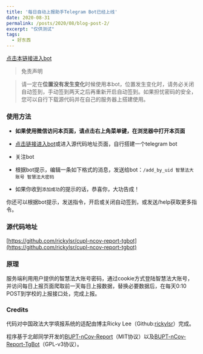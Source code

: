```yaml
---
title: '每日自动上报助手Telegram Bot已经上线'
date: 2020-08-31
permalink: /posts/2020/08/blog-post-2/
excerpt: "仅供测试"
tags:
  - 好东西
---
```


[点击本链接进入bot](https://t.me/cuplcovidbot)

>免责声明

>请一定在**位置没有发生变化**时候使用本bot，位置发生变化时，请务必关闭自动签到，手动签到两天之后再重新开启自动签到。如果担忧密码的安全，您可以自行下载源代码并在自己的服务器上搭建使用。

### 使用方法

- **如果使用微信访问本页面，请点击右上角菜单键，在浏览器中打开本页面**

- [点击链接进入bot](https://t.me/cuplcovidbot)或进入源代码地址页面，自行搭建一个telegram bot

- 关注bot

- 根据bot提示，编辑一条如下格式的消息，发送给bot：`/add_by_uid 智慧法大账号 智慧法大密码`

- 如果你收到`添加成功`的提示的话，恭喜你，大功告成！

你还可以根据bot提示，发送指令，开启或关闭自动签到，或发送/help获取更多指令。

### 源代码地址

[https://github.com/rickylsr/cupl-ncov-report-tgbot](https://github.com/rickylsr/cupl-ncov-report-tgbot)

### 原理

服务端利用用户提供的智慧法大账号密码，通过cookie方式登陆智慧法大账号，并访问每日上报页面爬取前一天每日上报数据，替换必要数据后，在每天0:10 POST到学校的上报接口处，完成上报。

### Credits

代码对中国政法大学填报系统的适配由博主Ricky Lee（Github:[rickylsr](https://github.com/rickylsr)）完成。

程序基于北邮同学开发的[BUPT-nCov-Report](https://github.com/ipid/bupt-ncov-report)（MIT协议）以及[BUPT-nCov-Report-TgBot](https://github.com/Henryzhao96/bupt-ncov-report-tgbot)（GPL-v3协议）。
